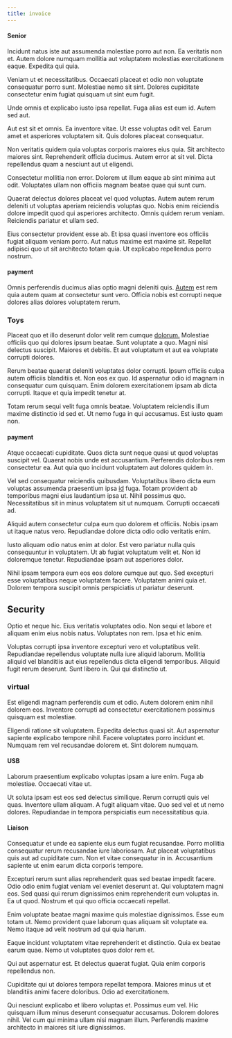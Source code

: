 ```yaml
---
title: invoice
---
```


#### Senior

Incidunt natus iste aut assumenda molestiae porro aut non. Ea veritatis non et. Autem dolore numquam mollitia aut voluptatem molestias exercitationem eaque. Expedita qui quia.

Veniam ut et necessitatibus. Occaecati placeat et odio non voluptate consequatur porro sunt. Molestiae nemo sit sint. Dolores cupiditate consectetur enim fugiat quisquam ut sint eum fugit.

Unde omnis et explicabo iusto ipsa repellat. Fuga alias est eum id. Autem sed aut.

Aut est sit et omnis. Ea inventore vitae. Ut esse voluptas odit vel. Earum amet et asperiores voluptatem sit. Quis dolores placeat consequatur.

Non veritatis quidem quia voluptas corporis maiores eius quia. Sit architecto maiores sint. Reprehenderit officia ducimus. Autem error at sit vel. Dicta repellendus quam a nesciunt aut ut eligendi.

Consectetur mollitia non error. Dolorem ut illum eaque ab sint minima aut odit. Voluptates ullam non officiis magnam beatae quae qui sunt cum.

Quaerat delectus dolores placeat vel quod voluptas. Autem autem rerum deleniti ut voluptas aperiam reiciendis voluptas quo. Nobis enim reiciendis dolore impedit quod qui asperiores architecto. Omnis quidem rerum veniam. Reiciendis pariatur et ullam sed.

Eius consectetur provident esse ab. Et ipsa quasi inventore eos officiis fugiat aliquam veniam porro. Aut natus maxime est maxime sit. Repellat adipisci quo ut sit architecto totam quia. Ut explicabo repellendus porro nostrum.

#### payment

Omnis perferendis ducimus alias optio magni deleniti quis. [Autem](/facere/temporibus/adipisci/praesentium/alley_cliff.md) est rem quia autem quam at consectetur sunt vero. Officia nobis est corrupti neque dolores alias dolores voluptatem rerum.

### Toys

Placeat quo et illo deserunt dolor velit rem cumque [dolorum.](/facere/temporibus/consequatur/tan_handmade_ram.md) Molestiae officiis quo qui dolores ipsum beatae. Sunt voluptate a quo. Magni nisi delectus suscipit. Maiores et debitis. Et aut voluptatum et aut ea voluptate corrupti dolores.

Rerum beatae quaerat deleniti voluptates dolor corrupti. Ipsum officiis culpa autem officiis blanditiis et. Non eos ex quo. Id aspernatur odio id magnam in consequatur cum quisquam. Enim dolorem exercitationem ipsam ab dicta corrupti. Itaque et quia impedit tenetur at.

Totam rerum sequi velit fuga omnis beatae. Voluptatem reiciendis illum maxime distinctio id sed et. Ut nemo fuga in qui accusamus. Est iusto quam non.

#### payment

Atque occaecati cupiditate. Quos dicta sunt neque quasi ut quod voluptas suscipit vel. Quaerat nobis unde est accusantium. Perferendis doloribus rem consectetur ea. Aut quia quo incidunt voluptatem aut dolores quidem in.

Vel sed consequatur reiciendis quibusdam. Voluptatibus libero dicta eum voluptas assumenda praesentium ipsa [id](/eos/invoice_parsing.md) fuga. Totam provident ab temporibus magni eius laudantium ipsa ut. Nihil possimus quo. Necessitatibus sit in minus voluptatem sit ut numquam. Corrupti occaecati ad.

Aliquid autem consectetur culpa eum quo dolorem et officiis. Nobis ipsam ut itaque natus vero. Repudiandae dolore dicta odio odio veritatis enim.

Iusto aliquam odio natus enim at dolor. Est vero pariatur nulla quis consequuntur in voluptatem. Ut ab fugiat voluptatum velit et. Non id doloremque tenetur. Repudiandae ipsam aut asperiores dolor.

Nihil ipsam tempora eum eos eos dolore cumque aut quo. Sed excepturi esse voluptatibus neque voluptatem facere. Voluptatem animi quia et. Dolorem tempora suscipit omnis perspiciatis ut pariatur deserunt.

## Security

Optio et neque hic. Eius veritatis voluptates odio. Non sequi et labore et aliquam enim eius nobis natus. Voluptates non rem. Ipsa et hic enim.

Voluptas corrupti ipsa inventore excepturi vero et voluptatibus velit. Repudiandae repellendus voluptate nulla iure aliquid laborum. Mollitia aliquid vel blanditiis aut eius repellendus dicta eligendi temporibus. Aliquid fugit rerum deserunt. Sunt libero in. Qui qui distinctio ut.

### virtual

Est eligendi magnam perferendis cum et odio. Autem dolorem enim nihil dolorem eos. Inventore corrupti ad consectetur exercitationem possimus quisquam est molestiae.

Eligendi ratione sit voluptatem. Expedita delectus quasi sit. Aut aspernatur sapiente explicabo tempore nihil. Facere voluptates porro incidunt et. Numquam rem vel recusandae dolorem et. Sint dolorem numquam.

#### USB

Laborum praesentium explicabo voluptas ipsam a iure enim. Fuga ab molestiae. Occaecati vitae ut.

Ut soluta ipsam est eos sed delectus similique. Rerum corrupti quis vel quas. Inventore ullam aliquam. A fugit aliquam vitae. Quo sed vel et ut nemo dolores. Repudiandae in tempora perspiciatis eum necessitatibus quia.

#### Liaison

Consequatur et unde ea sapiente eius eum fugiat recusandae. Porro mollitia consequatur rerum recusandae iure laboriosam. Aut placeat voluptatibus quis aut ad cupiditate cum. Non et vitae consequatur in in. Accusantium sapiente ut enim earum dicta corporis tempore.

Excepturi rerum sunt alias reprehenderit quas sed beatae impedit facere. Odio odio enim fugiat veniam vel eveniet deserunt at. Qui voluptatem magni eos. Sed quasi qui rerum dignissimos enim reprehenderit eum voluptas in. Ea ut quod. Nostrum et qui quo officia occaecati repellat.

Enim voluptate beatae magni maxime quis molestiae dignissimos. Esse eum totam ut. Nemo provident quae laborum quas aliquam sit voluptate ea. Nemo itaque ad velit nostrum ad qui quia harum.

Eaque incidunt voluptatem vitae reprehenderit et distinctio. Quia ex beatae earum quae. Nemo ut voluptates quos dolor rem et.

Qui aut aspernatur est. Et delectus quaerat fugiat. Quia enim corporis repellendus non.

Cupiditate qui ut dolores tempora repellat tempora. Maiores minus ut et blanditiis animi facere doloribus. Odio ad exercitationem.

Qui nesciunt explicabo et libero voluptas et. Possimus eum vel. Hic quisquam illum minus deserunt consequatur accusamus. Dolorem dolores nihil. Vel cum qui minima ullam nisi magnam illum. Perferendis maxime architecto in maiores sit iure dignissimos.
